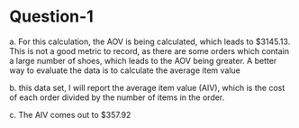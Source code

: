 # Question-1

a.
For this calculation, the AOV is being calculated, which leads to $3145.13. This is not a good metric to record, as there are some orders which contain a large number of shoes, which leads to the AOV being greater. A better way to evaluate the data is to calculate the average item value

b.
this data set, I will report the average item value (AIV), which is the cost of each order divided by the number of items in the order.

c.
The AIV comes out to $357.92
